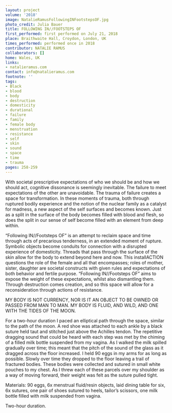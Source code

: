 ```yaml
---
layout: project
volume: '2018'
image: NatalieRamusFollowingINFootstepsOF.jpg
photo_credit: Julia Bauer
title: FOLLOWING IN//FOOTSTEPS OF
first_performed: first performed on July 21, 2018
place: Braithwaite Hall, Croydon, London, UK
times_performed: performed once in 2018
contributor: NATALIE RAMUS
collaborators: []
home: Wales, UK
links:
- natalieramus.com
contact: info@natalieramus.com
footnote: ''
tags:
- Black
- blood
- body
- destruction
- domesticity
- durational
- failure
- family
- female body
- menstruation
- resistance
- self
- skin
- sound
- space
- time
- trauma
pages: 258-259
---
```



With societal prescriptive expectations of who we should be and how we should act, cognitive dissonance is seemingly inevitable. The failure to meet expectations of the other are unavoidable. The trauma of failure creates a space for transformation. In these moments of trauma, both through ruptured bodily experience and the notion of the nuclear family as a catalyst for madness, a new aspect of the self surfaces and becomes known. Just as a split in the surface of the body becomes filled with blood and flesh, so does the split in our sense of self become filled with an element from deep within.

“Following IN//Footsteps OF” is an attempt to reclaim space and time through acts of precarious tenderness, in an extended moment of rupture. Symbolic objects become conduits for connection with a disrupted experience of domesticity. Threads that pass through the surface of the skin allow for the body to extend beyond here and now. This installACTION questions the role of the female and all that encompasses; roles of mother, sister, daughter are societal constructs with given rules and expectations of both behavior and fertile purpose. “Following IN//Footsteps OF” aims to expose the weight of these expectations, whilst also dismantling them. Through destruction comes creation, and so this space will allow for a reconsideration through actions of resistance.

MY BODY IS NOT CURRENCY, NOR IS IT AN OBJECT TO BE OWNED OR PASSED FROM MAN TO MAN. MY BODY IS FLUID, AND WILD, AND ONE WITH THE TIDES OF THE MOON.

For a two-hour duration I paced an elliptical path through the space, similar to the path of the moon. A red shoe was attached to each ankle by a black suture held taut and stitched just above the Achilles tendon. The repetitive dragging sound that could be heard with each step was met by the chiming of a filled milk bottle suspended from my vagina. As I walked the milk spilled gradually over time; this meant that the pitch of the sound of the glass as it dragged across the floor increased. I held 90 eggs in my arms for as long as possible. Slowly over time they dropped to the floor leaving a trail of fractured bodies. These bodies were collected and sutured in small white pouches to my chest. As I threw each of these parcels over my shoulder as a way of moving forward, their weight was felt as the suture pulled tight.

Materials: 90 eggs, 6x menstrual fluid/resin objects, laid dining table for six, 6x sutures, one pair of shoes sutured to heels, tailor’s scissors, one milk bottle filled with milk suspended from vagina.

Two-hour duration.
